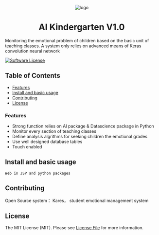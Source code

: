 
<p align="center"><img src="https://s3.amazonaws.com/keras.io/img/keras-logo-2018-large-1200.png" alt="logo"></p>
<h1 align="center">AI Kindergarten V1.0</h1>

Monitoring the emotional problem of children based on the basic unit of teaching classes. A system only relies on advanced means of Keras convolution neural network


[![Software License](https://img.shields.io/badge/license-MIT-brightgreen.svg?style=flat-square)](LICENSE.md)



## Table of Contents

* [Features](#features)
* [Install and basic usage](#install-and-basic-usage)
* [Contributing](#contributing)
* [License](#license)

### Features

* Strong function relies on AI package & Datascience package in Python 
* Monitor every section of teaching classes 
* Define analysis algrithms for seeking children the emotional grades 
* Use well designed database tables
* Touch enabled




## Install and basic usage

```
Web in JSP and python packages
```


## Contributing
Open Source system：  Kares， student emotional management system




## License

The MIT License (MIT). Please see [License File](LICENSE) for more information.
